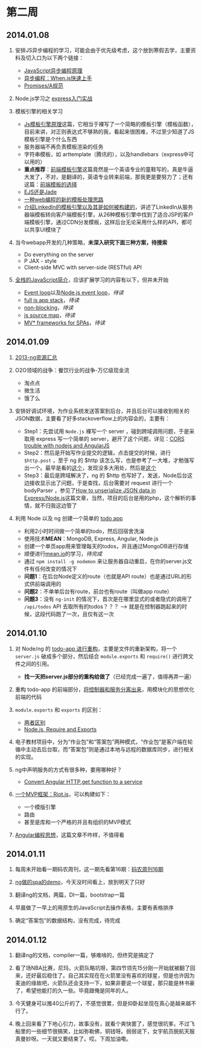 第二周
======

## 2014.01.08

1. 安排JS异步编程的学习，可能会由于优先级考虑，这个放到寒假去学，主要资料及切入口为以下两个链接：

	- [JavaScript异步编程原理](http://www.cnblogs.com/hustskyking/p/javascript-asynchronous-programming.html)
	- [异步编程：When.js快速上手](https://www.imququ.com/post/promises-when-js.html)
	- [Promises/A规范](http://wiki.commonjs.org/wiki/Promises/A)

2. Node.js学习之 [express入门实战](http://jinlong.github.io/blog/2014/01/07/introduction-to-express/)

3. 模板引擎的相关学习

	- [Js模板引擎原理](http://www.cnblogs.com/hustskyking/p/principle-of-javascript-template.html)这篇，它相当于裸写了一个简略的模板引擎（模板函数），目前来讲，对正则表达式不够熟的我，看起来很困难，不过至少知道了JS模板引擎是个什么东西
	- 服务器端不再负责模板渲染的任务
	- 字符串模板，如 arttemplate（腾讯的），以及handlebars（express中可以用的）
	- **重点推荐**：[前端模板引擎](http://xvfeng.me/posts/client-side-templating/)这篇竟然是一个英语专业的童鞋写的，真是牛逼大发了，不对，是翻译的，英语专业转来前端，那我更是要努力了；还有这篇：[前端模板的选择](http://blog.sprabbit.com/blog/2013/08/15/introduction-client-template/)
	- [EJS还是Jade](http://www.zhihu.com/question/20355486)
	- [一种web编程的新的模板处理思路](http://my.oschina.net/hanzhankang/blog/174684)
	- [介绍LinkedIn的模板引擎以及其是如何被构建的](http://engineering.linkedin.com/frontend/leaving-jsps-dust-moving-linkedin-dustjs-client-side-templates)，讲述了LinkedIn从服务器端模板转向客户端模板引擎，从26种模板引擎中找到了适合JSP的客户端模板引擎，通过CDN分发模板，这样后台无论采用什么样的API，都可以共享UI模块了

4. 当今webapp开发的几种策略，**未深入研究下面三种方案，待搜索**

	- Do everything on the server
	- P JAX - style
	- Client-side MVC with server-side (RESTful) API

5. [全栈的JavaScript简介](http://coding.smashingmagazine.com/2013/11/21/introduction-to-full-stack-javascript/)，应该扩展学习的内容有以下，但并未开始

	- [Event loop](http://developer.yahoo.com/blogs/ydn/part-1-understanding-event-loops-writing-great-code-11401.html)以及[Node.js event loop](http://blog.mixu.net/2011/02/01/understanding-the-node-js-event-loop/)，*待读*
	- [full js app stack](http://theothersideofcode.com/building-full-javascript-application-stack)，*待读*
	- [non-blocking](https://developer.mozilla.org/en-US/docs/Web/JavaScript/Guide/EventLoop)，*待读*
	- [js source map](http://www.html5rocks.com/en/tutorials/developertools/sourcemaps/)，*待读*
	- [MV* frameworks for SPAs](http://blog.stevensanderson.com/2012/08/01/rich-javascript-applications-the-seven-frameworks-throne-of-js-2012/)，*待读*

## 2014.01.09

1. [2013-ng资源汇总](http://www.csdn.net/article/2014-01-03/2818005-AngularJS-Google-resource#6874737-tsina-1-24304-3048ae643c93bac2c9a415075e9789bc)

2. O2O领域的战争：餐饮行业的战争-万亿级现金流

	- 淘点点
	- 微生活
	- 饿了么

3. 安排好调试环境，为作业系统发送答案到后台，并且后台可以接收到相关的JSON数据，主要看了好多stackoverflow上的内容会的，主要有：

	- Step1：先尝试用 `Node.js` 裸写一个 server ，碰到跨域调用问题，于是采取用 express 写一个简单的 server，避开了这个问题，详见：[CORS trouble with nodejs and AngularJS](http://stackoverflow.com/questions/19867775/cors-trouble-with-nodejs-and-angularjs)
	- Step2：然后是开始写作业提交的逻辑，点击提交的时候，进行 `$http.post` ，至于 ng 的 $http 该怎么写，也是参考了一大堆，才勉强写出一个。最早是看的[这个](http://stackoverflow.com/questions/19254029/angularjs-http-post-does-not-send-data)，发现没多大用处，然后是[这个](http://stackoverflow.com/questions/17723931/receive-data-at-node-js-server-from-ajax-call-in-object-format)
	- Step3：最后是跨域解决了，ng 的 $http 也写好了，发送，Node后台这边接收显示出了问题，于是查找，后台需要对 request 进行一个 bodyParser ，参见了[How to unserialize JSON data in Express/Node.js](http://stackoverflow.com/questions/19967851/how-to-unserialize-json-data-in-express-node-js)这篇文章，当然，项目的后台是用的php，这个解析的事情，就不归我这边管了

4. 利用 Node 以及 ng 创建一个简单的 [todo app](http://scotch.io/tutorials/javascript/creating-a-single-page-todo-app-with-node-and-angular)

	- 利用2小时时间做一个简单的todo，然后回宿舍洗澡
	- 使用技术**MEAN**：MongoDB, Express, Angular, Node.js
	- 创建一个单页app用来管理每天的todos，并且通过MongoDB进行存储
	- 顺便进行[mean.io](http://mean.io)的学习，*待完成*
	- 通过 `npm install -g nodemon` 来让服务器自动重启，在你的server.js文件有任何改变的情况下
	- **问题1**：在后台Node定义的route（也就是API route）也是通过URL的形式供前端调用的
	- **问题2**：不单单后台有route，前台也有route（叫做app route）
	- **问题3**：没有 `ng-init` 的情况下，首次是在哪里显式的或者隐式的调用了 `/api/todos` API 去取所有的todos？？？ -->  就是在控制器跑起来的时候，这段代码跑了一次，且仅有这一次

## 2014.01.10

1. 对 Node/ng 的 [todo-app 进行重构](http://scotch.io/tutorials/javascript/node-and-angular-to-do-app-application-organization-and-structure)，主要是文件的重新架构，将一个 `server.js` 破成多个部分，然后结合 `module.exports` 和 `require()` 进行跨文件之间的引用。

	- **找一天把server.js部分的重构给做了**（已经完成一遍了，值得再弄一遍）

2. 重构 todo-app 的前端部分，[将控制器和服务分离出来](http://scotch.io/tutorials/javascript/node-and-angular-to-do-app-controllers-and-services)，用模块化的思想优化前端的代码

3. `module.exports` 和 `exports` 的区别：

	- [两者区别](http://stackoverflow.com/questions/16383795/difference-between-module-exports-and-exports-in-the-commonjs-module-system)
	- [Node.js, Require and Exports](http://openmymind.net/2012/2/3/Node-Require-and-Exports/)

4. 电子教材项目中，分为“作业包”和“答案包”两种模式，“作业包”是客户端在轮循中主动去后台取，而“答案包”则是通过本地与远程的数据库同步，进行相关的实现。

5. ng中声明服务的方式有很多种，要用哪种好？

	- [Convert Angular HTTP.get function to a service](http://stackoverflow.com/questions/13937318/convert-angular-http-get-function-to-a-service)

6. [一个MVP框架：Riot.js](http://www.oschina.net/translate/riotjs-the-1kb-mvp-framework)，可以构建如下：

	- 一个模版引擎
	- 路由
	- 甚至是库和一个严格的并且有组织的MVP模式

7. [Angular编程思想](http://flippinawesome.org/2013/09/03/the-angular-way/)，这篇文章不咋样，不值得看

## 2014.01.11

1. 每周末开始看一期码农周刊，这一期先看第16期：[码农周刊16期](http://weekly.manong.io/issues/16)

2. [ng做的spa的demo](http://scotch.io/tutorials/javascript/single-page-apps-with-angularjs-routing-and-templating)，今天没时间看上，放到明天了只好

3. 翻译ng的文档，两篇，DI一篇，bootstrap一篇

4. 早晨做了一早上的用原生的JavaScript去操作表格，主要有表格排序

5. 确定“答案包”的数据结构，没有完成，待完成

## 2014.01.12

1. 翻译ng的文档，compiler一篇，够难啃的，但终究是搞定了

2. 看了场NBA比赛，尼玛，火箭队略坑呀，第四节领先15分刚一开始就被翻了回来，还好最后稳住了。自己其实现在在火箭里没有喜欢的球星，但是也许因为麦迪的缘故吧，火箭队还会支持一下，如果非要说一个球星，那只能是林书豪了，希望他能打的久一些。毕竟跟俺是同年的人。

3. 今天健身可以推40公斤的了，不感觉很累，但是仰卧起坐现在真心是越来越不行了。

4. 晚上回来看了下地心引力，故事没有，就看个爽快罢了，感觉很坑爹。不过飞船里的一些细节很搞笑，比如弥勒佛，铜钱呀。弱弱说下，女宇航员脱航天服真曼妙呀。一天就又要结束了。哎。下周加油嘞。